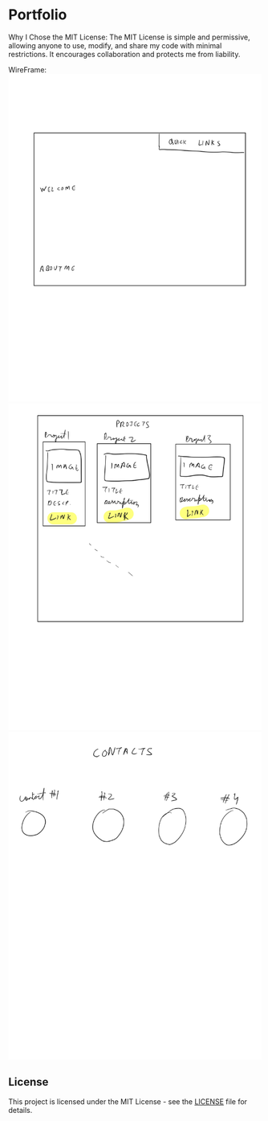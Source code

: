# Portfolio

Why I Chose the MIT License:
The MIT License is simple and permissive, allowing anyone to use, modify, and share my code with minimal restrictions. It encourages collaboration and protects me from liability.

WireFrame:
<img src="/images/STAT 302-14.jpg">
<img src="/images/STAT 302-15.jpg">
<img src="/images/STAT 302-16.jpg">

## License
 
This project is licensed under the MIT License - see the [LICENSE](LICENSE) file for details.
